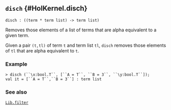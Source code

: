 ## `disch` {#HolKernel.disch}


```
disch : ((term * term list) -> term list)
```



Removes those elements of a list of terms that are alpha equivalent to a
given term.


Given a pair `(t,tl)` of term `t` and term list `tl`, `disch` removes
those elements of `tl` that are  alpha equivalent to `t`.

### Example

    
    > disch (``\x:bool.T``, [``A = T``, ``B = 3``, ``\y:bool.T``]);
    val it = [``A = T``,``B = 3``] : term list
    



### See also

[`Lib.filter`](#Lib.filter)

